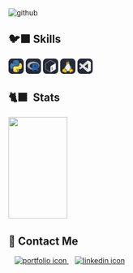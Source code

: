 <img width="1402" alt="github" src="https://github.com/user-attachments/assets/9966a08b-7680-4beb-be10-c40e72c7baa3" />


## 🐦‍⬛ Skills

<img src="https://github.com/tandpfun/skill-icons/blob/main/icons/Python-Dark.svg" width="30px"/>  <img src="https://github.com/tandpfun/skill-icons/blob/main/icons/R-Dark.svg" width="30px"/>  <img src="https://github.com/tandpfun/skill-icons/blob/main/icons/Bash-Dark.svg" width="30px"/>  <img src="https://github.com/tandpfun/skill-icons/blob/main/icons/Linux-Dark.svg" width="30px"/>  <img src="https://github.com/tandpfun/skill-icons/blob/main/icons/VSCode-Dark.svg" width="30px"/>

## 🐈‍⬛ &nbsp;Stats

<p float="left">
  <img src="https://awesome-github-stats.azurewebsites.net/user-stats/Juan-Jeffery?cardType=github&theme=github-dark&preferLogin=false" height="200" width="48%" />
</p>


## 🐃 Contact Me

  &nbsp;&nbsp;
  <a href="https://juan-jeffery.github.io" target="_blank">
    <img src="https://img.icons8.com/ios-filled/50/000000/domain.png" alt="portfolio icon" width="30"/>
  </a>
  &nbsp;&nbsp;
  <a href="https://www.linkedin.com/in/juan-jeffery" target="_blank">
    <img src="https://img.icons8.com/ios-filled/50/000000/linkedin.png" alt="linkedin icon" width="30"/>
  </a>
</p>





<!--
**Juan-Jeffery/Juan-Jeffery** is a ✨ _special_ ✨ repository because its `README.md` (this file) appears on your GitHub profile.

Here are some ideas to get you started:

- 🔭 I’m currently working on ...
- 🌱 I’m currently learning ...
- 👯 I’m looking to collaborate on ...
- 🤔 I’m looking for help with ...
- 💬 Ask me about ...
- 📫 How to reach me: ...
- 😄 Pronouns: ...
- ⚡ Fun fact: ...
## :paw_prints: &nbsp;Stats
[![My Awesome Stats](https://awesome-github-stats.azurewebsites.net/user-stats/Juan-Jeffery?cardType=github&theme=github-dark&preferLogin=false)](https://git.io/awesome-stats-card)

<img src="https://user-images.githubusercontent.com/74038190/212284094-e50ceae2-de86-4dd6-9f9c-a3ebcb3ede9e.gif" width="900px">
-->
